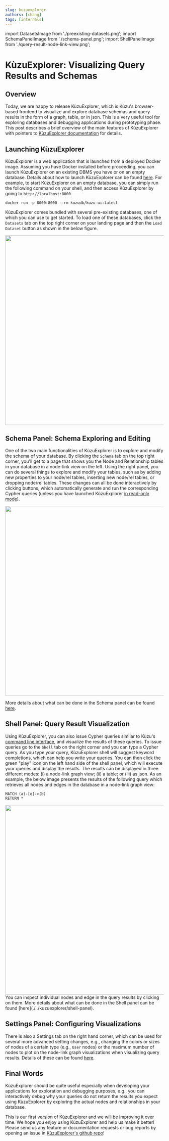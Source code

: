 ```yaml
---
slug: kuzuexplorer
authors: [chang]
tags: [internals]
---
```


import DatasetsImage from './preexisting-datasets.png';
import SchemaPanelImage from './schema-panel.png';
import ShellPanelImage from './query-result-node-link-view.png';

# KùzuExplorer: Visualizing Query Results and Schemas

## Overview

Today, we are happy to release KùzuExplorer, which is Kùzu's browser-based frontend to
visualize and explore database schemas and query results in the form of a graph, table, or in json.
This is a very useful tool for exploring databases and debugging applications during prototyping
phase. This post describes a brief overview of the main features of KùzuExplorer with pointers to 
[KùzuExplorer documentation](./../kuzuexplorer) for details.

## Launching KùzuExplorer
KùzuExplorer is a web application that is launched from a deployed Docker image. Assuming you have Docker 
installed before proceeding, you can launch KùzuExplorer on an existing DBMS you have or on an empty database.
Details about how to launch KùzuExplorer can be found [here](./../kuzuexplorer/launching).
For example, to start KùzuExplorer on an empty
database, you can simply run the following command on your shell, and then access KùzuExplorer by going to
`http://localhost:8000`

```
docker run -p 8000:8000 --rm kuzudb/kuzu-ui:latest
```
KùzuExplorer comes bundled with several pre-existing databases, one of which you can use to get started.
To load one of these databases, click the `Datasets` tab on the top right corner on your landing page 
and then the `Load Dataset` button as shown in the below figure.

<div class="img-center">
<img src={DatasetsImage} width="600"/>
</div>

## Schema Panel: Schema Exploring and Editing
One of the two main functionalities of KùzuExplorer is to explore and modify the schema of your database.
By clicking the `Schema` tab on the top right corner, you'll get to a page that shows you the
Node and Relationship tables in your database in a node-link view on the left. Using the right panel,
you can do several things to explore and modify your tables, such as by adding new properties to your
node/rel tables, inserting new node/rel tables, or dropping node/rel tables. These changes can all be done
interactively by clicking buttons, which automatically generate and run the corresponding Cypher queries
(unless you have launched KùzuExplorer [in read-only mode](...)).

<div class="img-center">
<img src={SchemaPanelImage} width="600"/>
</div>

More details
about what can be done in the Schema panel can be found [here](./../kuzuexplorer/schema-panel). 

## Shell Panel: Query Result Visualization

Using KùzuExplorer, you can also issue Cypher queries similar to Kùzu's 
[command line interface](https://kuzudb.com/docusaurus/installation#command-line), and 
visualize the results of these queries.
To issue queries go to the `Shell` tab on the right corner and you can type a Cypher query.
As you type your query, KùzuExplorer shell will suggest keyword completions, which can
help you write your queries. You can then click the green "play" icon  on the left hand
side of the shell panel, which will execute your queries and display the results. The 
results can be displayed in three different modes: (i) a node-link graph view; (ii) a table; or (iii) as json.
As an example, the below image presents the results of the following query which retrieves all nodes and edges 
in the database in a node-link graph view:

```
MATCH (a)-[e]->(b)
RETURN *
```

<div class="img-center">
<img src={ShellPanelImage} width="600"/>
</div>
You can inspect individual nodes and edge in the query results by clicking on them. More details
about what can be done in the Shell panel can be found [here](./../kuzuexplorer/shell-panel). 

## Settings Panel: Configuring Visualizations
There is also a Settings tab on the right hand corner, which can be used for several more advanced
setting changes, e.g., changing the colors or sizes of nodes of a certain type (e.g., `User` nodes) or
the maximum number of nodes to plot on the node-link graph visualizations when visualizing query results.
Details of these can be found [here](./../kuzuexplorer/settings-panel).

## Final Words
KùzuExplorer should be quite useful especially when developing your applications for exploration and debugging purposes, e.g.,
you can interactively debug why your queries do not return the results you expect using KùzuExplorer by exploring the
actual nodes and relationships in your database.

This is our first version of KùzuExplorer and we will be improving it over time. 
We hope you enjoy using KùzuExplorer and help us make it better! Please send us any feature or documentation requests or
bug reports by opening an issue in [KùzuExplorer's github repo](https://github.com/kuzudb/kuzu-exlorer)!

